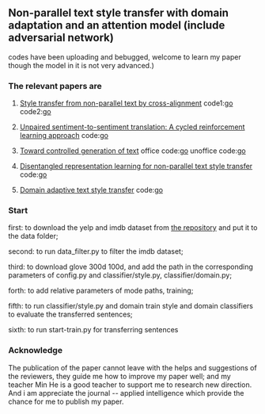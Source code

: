 ## Non-parallel text style transfer with domain adaptation and an attention model (include adversarial network)
codes have been uploading and bebugged, welcome to learn my paper though the model in it is not very advanced.)
### The relevant papers are 
   1.  [Style transfer from non-parallel text by cross-alignment](https://arxiv.org/pdf/1705.09655.pdf) 
   code1:[go](https://github.com/shentianxiao/language-style-transfer) code2:[go](https://github.com/cookielee77/DAST/tree/master/network)

   2.  [Unpaired sentiment-to-sentiment translation: A cycled reinforcement learning approach](https://arxiv.org/pdf/1805.05181.pdf) 
   code:[go](https://github.com/lancopku/unpaired-sentiment-translation)
                        
   3.  [Toward controlled generation of text](https://arxiv.org/pdf/1703.00955.pdf) office code:[go](https://github.com/asyml/texar/tree/master/examples/text_style_transfer) 
   unoffice code:[go](https://github.com/cookielee77/DAST/tree/master/network)
                 
   4.  [Disentangled representation learning for non-parallel text style transfer](https://www.aclweb.org/anthology/P19-1041.pdf) 
   code:[go](https://github.com/vineetjohn/linguistic-style-transfer)

   5.  [Domain adaptive text style transfer](https://arxiv.org/pdf/1908.09395.pdf)
   code:[go](https://github.com/cookielee77/DAST/tree/master/network)
   
### Start
first: to download the yelp and imdb dataset from [the repository](https://github.com/cookielee77/DAST/tree/master/network) and put it to the data folder;

second: to run data_filter.py to filter the imdb dataset;

third: to download glove 300d 100d, and add the path in the corresponding parameters of config.py and classifier/style.py, classifier/domain.py;

forth: to add relative parameters of mode paths, training;

fifth: to run classifier/style.py and domain train  style and domain classifiers to evaluate the transferred sentences;

sixth: to run start-train.py for transferring sentences
       
### Acknowledge
The publication of the paper cannot leave with the helps and suggestions of the reviewers, they guide me how to improve my paper well; and my teacher Min He is a good teacher to support me to research new direction. And i am appreciate the journal -- applied intelligence which provide the chance for me to publish my paper.
